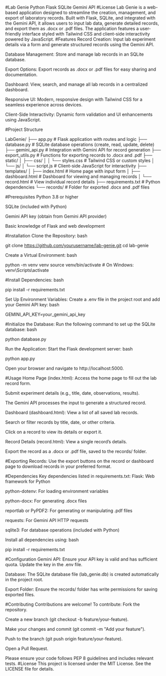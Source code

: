 #Lab Genie
Python
Flask
SQLite
Gemini API
#License
Lab Genie is a web-based application designed to streamline the creation, management, and export of laboratory records. Built with Flask, SQLite, and integrated with the Gemini API, it allows users to input lab data, generate detailed records, and export them as .docx or .pdf files. The application features a user-friendly interface styled with Tailwind CSS and client-side interactivity powered by JavaScript.
#Features
Record Creation: Input lab experiment details via a form and generate structured records using the Gemini API.

Database Management: Store and manage lab records in an SQLite database.

Export Options: Export records as .docx or .pdf files for easy sharing and documentation.

Dashboard: View, search, and manage all lab records in a centralized dashboard.

Responsive UI: Modern, responsive design with Tailwind CSS for a seamless experience across devices.

Client-Side Interactivity: Dynamic form validation and UI enhancements using JavaScript.

#Project Structure

LabGenie/
├── app.py                  # Flask application with routes and logic
├── database.py             # SQLite database operations (create, read, update, delete)
├── gemini_api.py           # Integration with Gemini API for record generation
├── export_utils.py         # Functions for exporting records to .docx and .pdf
├── static/
│   ├── css/
│   │   └── styles.css     # Tailwind CSS or custom styles
│   └── js/
│       └── script.js      # Client-side JavaScript for interactivity
├── templates/
│   ├── index.html         # Home page with input form
│   ├── dashboard.html     # Dashboard for viewing and managing records
│   └── record.html        # View individual record details
├── requirements.txt        # Python dependencies
└── records/               # Folder for exported .docx and .pdf files

#Prerequisites
Python 3.8 or higher

SQLite (included with Python)

Gemini API key (obtain from Gemini API provider)

Basic knowledge of Flask and web development

#Installation
Clone the Repository:
bash

git clone https://github.com/yourusername/lab-genie.git
cd lab-genie

Create a Virtual Environment:
bash

python -m venv venv
source venv/bin/activate  # On Windows: venv\Scripts\activate

#Install Dependencies:
bash

pip install -r requirements.txt

Set Up Environment Variables:
Create a .env file in the project root and add your Gemini API key:
bash

GEMINI_API_KEY=your_gemini_api_key

#Initialize the Database:
Run the following command to set up the SQLite database:
bash

python database.py

Run the Application:
Start the Flask development server:
bash

python app.py

Open your browser and navigate to http://localhost:5000.

#Usage
Home Page (index.html):
Access the home page to fill out the lab record form.

Submit experiment details (e.g., title, date, observations, results).

The Gemini API processes the input to generate a structured record.

Dashboard (dashboard.html):
View a list of all saved lab records.

Search or filter records by title, date, or other criteria.

Click on a record to view its details or export it.

Record Details (record.html):
View a single record’s details.

Export the record as a .docx or .pdf file, saved to the records/ folder.

#Exporting Records:
Use the export buttons on the record or dashboard page to download records in your preferred format.

#Dependencies
Key dependencies listed in requirements.txt:
Flask: Web framework for Python

python-dotenv: For loading environment variables

python-docx: For generating .docx files

reportlab or PyPDF2: For generating or manipulating .pdf files

requests: For Gemini API HTTP requests

sqlite3: For database operations (included with Python)

Install all dependencies using:
bash

pip install -r requirements.txt

#Configuration
Gemini API: Ensure your API key is valid and has sufficient quota. Update the key in the .env file.

Database: The SQLite database file (lab_genie.db) is created automatically in the project root.

Export Folder: Ensure the records/ folder has write permissions for saving exported files.

#Contributing
Contributions are welcome! To contribute:
Fork the repository.

Create a new branch (git checkout -b feature/your-feature).

Make your changes and commit (git commit -m "Add your feature").

Push to the branch (git push origin feature/your-feature).

Open a Pull Request.

Please ensure your code follows PEP 8 guidelines and includes relevant tests.
#License
This project is licensed under the MIT License. See the LICENSE file for details.

